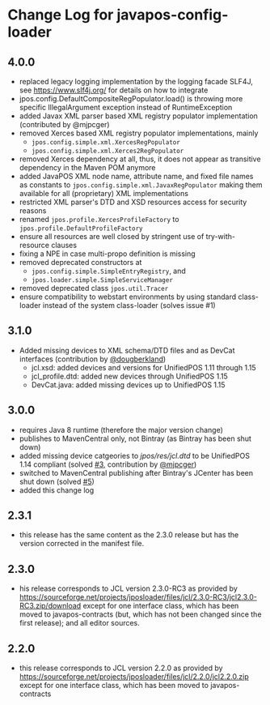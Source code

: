 # Change Log for javapos-config-loader

## 4.0.0

- replaced legacy logging implementation by the logging facade SLF4J, see https://www.slf4j.org/ for details on how to integrate
- jpos.config.DefaultCompositeRegPopulator.load() is throwing more specific IllegalArgument exception instead of RuntimeException
- added Javax XML parser based XML registry populator implementation (contributed by @mjpcger)
- removed Xerces based XML registry populator implementations, mainly
    - `jpos.config.simple.xml.XercesRegPopulator`
    - `jpos.config.simple.xml.Xerces2RegPopulator`
- removed Xerces dependency at all, thus, it does not appear as transitive dependency in the Maven POM anymore
- added JavaPOS XML node name, attribute name, and fixed file names as constants to `jpos.config.simple.xml.JavaxRegPopulator` making them available for all (proprietary) XML implementations
- restricted XML parser's DTD and XSD resources access for security reasons
- renamed `jpos.profile.XercesProfileFactory` to `jpos.profile.DefaultProfileFactory`
- ensure all resources are well closed by stringent use of try-with-resource clauses
- fixing a NPE in case multi-propo definition is missing
- removed deprecated constructors at 
    - `jpos.config.simple.SimpleEntryRegistry`, and
    - `jpos.loader.simple.SimpleServiceManager`
- removed deprecated class `jpos.util.Tracer`
- ensure compatibility to webstart environments by using standard class-loader instead of the system class-loader (solves issue #1)

## 3.1.0

- Added missing devices to XML schema/DTD files and as DevCat interfaces (contribution by [@dougberkland](https://github.com/dougberkland))
    - jcl.xsd: added devices and versions for UnifiedPOS 1.11 through 1.15
    - jcl_profile.dtd: added new devices through UnifiedPOS 1.15
    - DevCat.java: added missing devices up to UnifiedPOS 1.15

## 3.0.0

- requires Java 8 runtime (therefore the major version change)
- publishes to MavenCentral only, not Bintray (as Bintray has been shut down)
- added missing device catgeories to _jpos/res/jcl.dtd_ to be UnifiedPOS 1.14 compliant (solved [#3](https://github.com/JavaPOSWorkingGroup/javapos-config-loader/issues/3), contribution by [@mjpcger](https://github.com/mjpcger))
- switched to MavenCentral publishing after Bintray's JCenter has been shut down (solved [#5](https://github.com/JavaPOSWorkingGroup/javapos-config-loader/issues/5))
- added this change log

## 2.3.1

- this release has the same content as the 2.3.0 release but has the version corrected in the manifest file.

## 2.3.0

- his release corresponds to JCL version 2.3.0-RC3 as provided by https://sourceforge.net/projects/jposloader/files/jcl/2.3.0-RC3/jcl2.3.0-RC3.zip/download except for one interface class, which has been moved to javapos-contracts (but, which has not been changed since the first release); and all editor sources.

## 2.2.0

- this release corresponds to JCL version 2.2.0 as provided by https://sourceforge.net/projects/jposloader/files/jcl/2.2.0/jcl2.2.0.zip except for one interface class, which has been moved to javapos-contracts